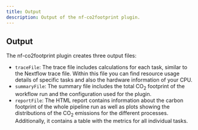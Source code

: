 ```yaml
---
title: Output
description: Output of the nf-co2footprint plugin.
---
```


## Output

The nf-co2footprint plugin creates three output files:

- `traceFile`: The trace file includes calculations for each task, similar to the Nextflow trace file. Within this file you can find resource usage details of specific tasks and also the hardware information of your CPU.
- `summaryFile`: The summary file includes the total CO<sub>2</sub> footprint of the workflow run and the configuration used for the plugin.
- `reportFile`: The HTML report contains information about the carbon footprint of the whole pipeline run as well as plots showing the distributions of the CO<sub>2</sub> emissions for the different processes. Additionally, it contains a table with the metrics for all individual tasks.



